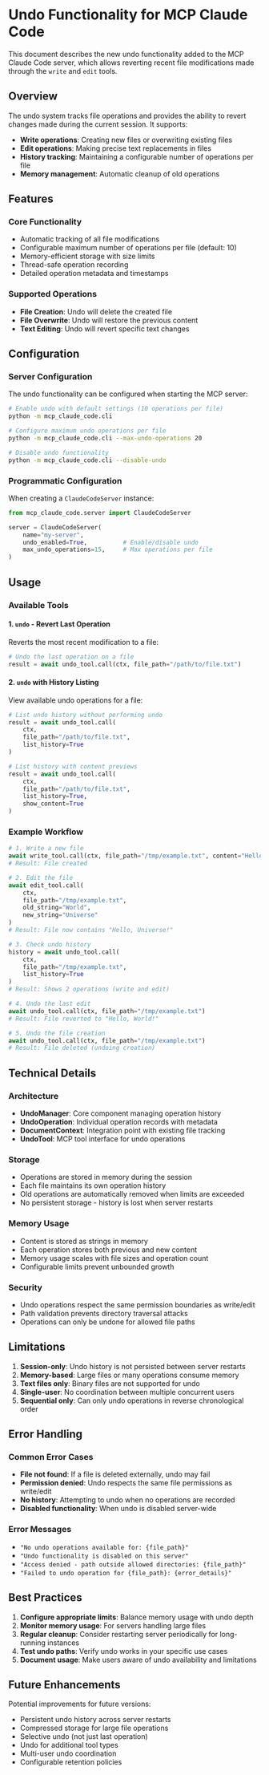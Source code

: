 # Undo Functionality for MCP Claude Code

This document describes the new undo functionality added to the MCP Claude Code server, which allows reverting recent file modifications made through the `write` and `edit` tools.

## Overview

The undo system tracks file operations and provides the ability to revert changes made during the current session. It supports:

- **Write operations**: Creating new files or overwriting existing files
- **Edit operations**: Making precise text replacements in files
- **History tracking**: Maintaining a configurable number of operations per file
- **Memory management**: Automatic cleanup of old operations

## Features

### Core Functionality
- Automatic tracking of all file modifications
- Configurable maximum number of operations per file (default: 10)
- Memory-efficient storage with size limits
- Thread-safe operation recording
- Detailed operation metadata and timestamps

### Supported Operations
- **File Creation**: Undo will delete the created file
- **File Overwrite**: Undo will restore the previous content
- **Text Editing**: Undo will revert specific text changes

## Configuration

### Server Configuration
The undo functionality can be configured when starting the MCP server:

```bash
# Enable undo with default settings (10 operations per file)
python -m mcp_claude_code.cli

# Configure maximum undo operations per file
python -m mcp_claude_code.cli --max-undo-operations 20

# Disable undo functionality
python -m mcp_claude_code.cli --disable-undo
```

### Programmatic Configuration
When creating a `ClaudeCodeServer` instance:

```python
from mcp_claude_code.server import ClaudeCodeServer

server = ClaudeCodeServer(
    name="my-server",
    undo_enabled=True,          # Enable/disable undo
    max_undo_operations=15,     # Max operations per file
)
```

## Usage

### Available Tools

#### 1. `undo` - Revert Last Operation
Reverts the most recent modification to a file:

```python
# Undo the last operation on a file
result = await undo_tool.call(ctx, file_path="/path/to/file.txt")
```

#### 2. `undo` with History Listing
View available undo operations for a file:

```python
# List undo history without performing undo
result = await undo_tool.call(
    ctx, 
    file_path="/path/to/file.txt",
    list_history=True
)

# List history with content previews
result = await undo_tool.call(
    ctx, 
    file_path="/path/to/file.txt", 
    list_history=True,
    show_content=True
)
```

### Example Workflow

```python
# 1. Write a new file
await write_tool.call(ctx, file_path="/tmp/example.txt", content="Hello, World!")
# Result: File created

# 2. Edit the file
await edit_tool.call(
    ctx,
    file_path="/tmp/example.txt",
    old_string="World",
    new_string="Universe"
)
# Result: File now contains "Hello, Universe!"

# 3. Check undo history
history = await undo_tool.call(
    ctx,
    file_path="/tmp/example.txt",
    list_history=True
)
# Result: Shows 2 operations (write and edit)

# 4. Undo the last edit
await undo_tool.call(ctx, file_path="/tmp/example.txt")
# Result: File reverted to "Hello, World!"

# 5. Undo the file creation
await undo_tool.call(ctx, file_path="/tmp/example.txt")  
# Result: File deleted (undoing creation)
```

## Technical Details

### Architecture
- **UndoManager**: Core component managing operation history
- **UndoOperation**: Individual operation records with metadata
- **DocumentContext**: Integration point with existing file tracking
- **UndoTool**: MCP tool interface for undo operations

### Storage
- Operations are stored in memory during the session
- Each file maintains its own operation history
- Old operations are automatically removed when limits are exceeded
- No persistent storage - history is lost when server restarts

### Memory Usage
- Content is stored as strings in memory
- Each operation stores both previous and new content
- Memory usage scales with file sizes and operation count
- Configurable limits prevent unbounded growth

### Security
- Undo operations respect the same permission boundaries as write/edit
- Path validation prevents directory traversal attacks
- Operations can only be undone for allowed file paths

## Limitations

1. **Session-only**: Undo history is not persisted between server restarts
2. **Memory-based**: Large files or many operations consume memory
3. **Text files only**: Binary files are not supported for undo
4. **Single-user**: No coordination between multiple concurrent users
5. **Sequential only**: Can only undo operations in reverse chronological order

## Error Handling

### Common Error Cases
- **File not found**: If a file is deleted externally, undo may fail
- **Permission denied**: Undo respects the same file permissions as write/edit
- **No history**: Attempting to undo when no operations are recorded
- **Disabled functionality**: When undo is disabled server-wide

### Error Messages
- `"No undo operations available for: {file_path}"`
- `"Undo functionality is disabled on this server"`
- `"Access denied - path outside allowed directories: {file_path}"`
- `"Failed to undo operation for {file_path}: {error_details}"`

## Best Practices

1. **Configure appropriate limits**: Balance memory usage with undo depth
2. **Monitor memory usage**: For servers handling large files
3. **Regular cleanup**: Consider restarting server periodically for long-running instances
4. **Test undo paths**: Verify undo works in your specific use cases
5. **Document usage**: Make users aware of undo availability and limitations

## Future Enhancements

Potential improvements for future versions:
- Persistent undo history across server restarts
- Compressed storage for large file operations
- Selective undo (not just last operation)
- Undo for additional tool types
- Multi-user undo coordination
- Configurable retention policies
